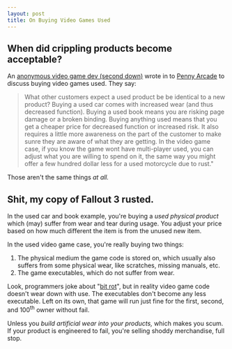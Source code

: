 ```yaml
---
layout: post
title: On Buying Video Games Used
---
```


## When did crippling products become acceptable?
 
An [anonymous video game
dev (second down)](http://www.penny-arcade.com/2010/8/25/lets-go-phones/)
wrote in to [Penny Arcade](http://penny-arcade.com) to discuss buying
video games used. They say:

> What other customers expect a used product be be identical to a new
> product? Buying a used car comes with increased wear (and thus
> decreased function). Buying a used book means you are risking page
> damage or a broken binding. Buying anything used means that you get
> a cheaper price for decreased function or increased risk. It also
> requires a little more awareness on the part of the customer to make
> sunre they are aware of what they are getting. In the video game
> case, if you know the game wont have multi-player used, you can
> adjust what you are willing to spend on it, the same way you might
> offer a few hundred dollar less for a used motorcycle due to rust."

Those aren't the same things *at all.*

## Shit, my copy of Fallout 3 rusted.

In the used car and book example, you're buying a *used physical product* which (may)
suffer from wear and tear during usage. You adjust your price based on
how much different the item is from the unused new item.

In the used video game case, you're really buying two things:

1. The physical medium the game code is stored on, which usually also
suffers from some physical wear, like scratches, missing manuals,
etc. 
2. The game executables, which do not suffer from
wear.

Look, programmers joke about "[bit
rot](http://en.wikipedia.org/wiki/Bit_rot)", but in reality video game code
doesn't wear down with use. The executables don't become any less
executable. Left on its own, that game will run just fine for the
first, second, and 100<sup>th</sup> owner without fail.

Unless you *build artificial wear into your products,* which makes you
scum. If your product is engineered to fail, you're selling shoddy
merchandise, full stop.
